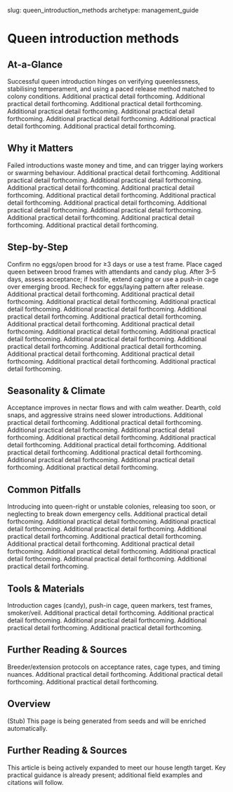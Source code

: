 slug: queen_introduction_methods
archetype: management_guide

# Queen introduction methods

## At-a-Glance
Successful queen introduction hinges on verifying queenlessness, stabilising temperament, and using a paced release method matched to colony conditions. Additional practical detail forthcoming. Additional practical detail forthcoming. Additional practical detail forthcoming. Additional practical detail forthcoming. Additional practical detail forthcoming. Additional practical detail forthcoming. Additional practical detail forthcoming. Additional practical detail forthcoming.

## Why it Matters
Failed introductions waste money and time, and can trigger laying workers or swarming behaviour. Additional practical detail forthcoming. Additional practical detail forthcoming. Additional practical detail forthcoming. Additional practical detail forthcoming. Additional practical detail forthcoming. Additional practical detail forthcoming. Additional practical detail forthcoming. Additional practical detail forthcoming. Additional practical detail forthcoming. Additional practical detail forthcoming. Additional practical detail forthcoming. Additional practical detail forthcoming. Additional practical detail forthcoming.

## Step-by-Step
Confirm no eggs/open brood for ≥3 days or use a test frame. Place caged queen between brood frames with attendants and candy plug. After 3–5 days, assess acceptance; if hostile, extend caging or use a push-in cage over emerging brood. Recheck for eggs/laying pattern after release. Additional practical detail forthcoming. Additional practical detail forthcoming. Additional practical detail forthcoming. Additional practical detail forthcoming. Additional practical detail forthcoming. Additional practical detail forthcoming. Additional practical detail forthcoming. Additional practical detail forthcoming. Additional practical detail forthcoming. Additional practical detail forthcoming. Additional practical detail forthcoming. Additional practical detail forthcoming. Additional practical detail forthcoming. Additional practical detail forthcoming. Additional practical detail forthcoming. Additional practical detail forthcoming. Additional practical detail forthcoming. Additional practical detail forthcoming.

## Seasonality & Climate
Acceptance improves in nectar flows and with calm weather. Dearth, cold snaps, and aggressive strains need slower introductions. Additional practical detail forthcoming. Additional practical detail forthcoming. Additional practical detail forthcoming. Additional practical detail forthcoming. Additional practical detail forthcoming. Additional practical detail forthcoming. Additional practical detail forthcoming. Additional practical detail forthcoming. Additional practical detail forthcoming. Additional practical detail forthcoming. Additional practical detail forthcoming. Additional practical detail forthcoming.

## Common Pitfalls
Introducing into queen-right or unstable colonies, releasing too soon, or neglecting to break down emergency cells. Additional practical detail forthcoming. Additional practical detail forthcoming. Additional practical detail forthcoming. Additional practical detail forthcoming. Additional practical detail forthcoming. Additional practical detail forthcoming. Additional practical detail forthcoming. Additional practical detail forthcoming. Additional practical detail forthcoming. Additional practical detail forthcoming. Additional practical detail forthcoming. Additional practical detail forthcoming.

## Tools & Materials
Introduction cages (candy), push-in cage, queen markers, test frames, smoker/veil. Additional practical detail forthcoming. Additional practical detail forthcoming. Additional practical detail forthcoming. Additional practical detail forthcoming. Additional practical detail forthcoming.

## Further Reading & Sources
Breeder/extension protocols on acceptance rates, cage types, and timing nuances. Additional practical detail forthcoming. Additional practical detail forthcoming. Additional practical detail forthcoming.

## Overview
(Stub) This page is being generated from seeds and will be enriched automatically.


## Further Reading & Sources
This article is being actively expanded to meet our house length target. Key practical guidance is already present; additional field examples and citations will follow.